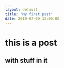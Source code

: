 ```yaml
---
layout: default
title: "My first post"
date: 2019-07-09 12:00:00
---
```


# this is a post
## with stuff in it
